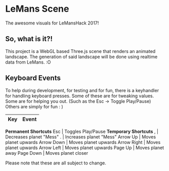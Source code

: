 # LeMans Scene

The awesome visuals for LeMansHack 2017!

## So, what is it?!

This project is a WebGL based Three.js scene that renders an animated landscape.
The generation of said landscape will be done using realtime data from LeMans. :O

## Keyboard Events

To help during development, for testing and for fun, there is a keyhandler for handling keyboard presses.
Some of these are for tweaking values.
Some are for helping you out. (Such as the Esc -> Toggle Play/Pause)
Others are simply for fun : )

Key | Event
--- | ---
**Permanent Shortcuts**
Esc | Toggles Play/Pause
**Temporary Shortcuts**
, | Decreases planet "Mess"
. | Increases planet "Mess"
Arrow Up | Moves planet upwards
Arrow Down | Moves planet upwards
Arrow Right | Moves planet upwards
Arrow Left | Moves planet upwards
Page Up | Moves planet away
Page Down | Moves planet closer

Please note that these are all subject to change.
